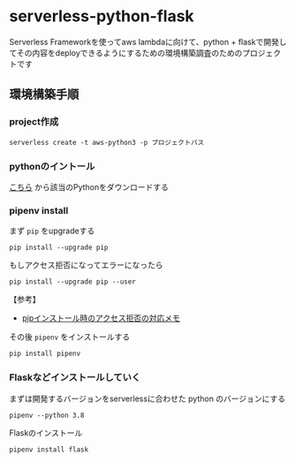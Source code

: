 # serverless-python-flask

Serverless Frameworkを使ってaws lambdaに向けて、python + flaskで開発してその内容をdeployできるようにするための環境構築調査のためのプロジェクトです

## 環境構築手順

### project作成

```
serverless create -t aws-python3 -p プロジェクトパス
```

### pythonのイントール

[こちら](https://www.python.org/downloads/) から該当のPythonをダウンロードする

### pipenv install

まず `pip` をupgradeする

```
pip install --upgrade pip
```

もしアクセス拒否になってエラーになったら

```
pip install --upgrade pip --user
```

【参考】

* [pipインストール時のアクセス拒否の対応メモ](https://qiita.com/kimisyo/items/2f7c2471d10db630d1ff)


その後 `pipenv` をインストールする

```
pip install pipenv
```

### Flaskなどインストールしていく

まずは開発するバージョンをserverlessに合わせた python のバージョンにする

```
pipenv --python 3.8
```

Flaskのインストール

```
pipenv install flask
```
